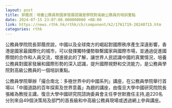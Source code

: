 ```yaml
---
layout: post
title: 郭蔭庶：培養公務員對國家發展認識是學院對高級公務員的培訓重點
date: 2024-07-15 23:07:08.000000000 +08:00
link: https://news.rthk.hk/rthk/ch/component/k2/1761719-20240715.htm
categories: rthk
---
```


公務員學院院長郭蔭庶說，中國以及全球南方的崛起對國際秩序產生深遠影響，香港是國家最國際化的城市，可以發揮獨特優勢聯繫國家與國際巿場，並通過促進國際間的合作和人員交流，增進彼此的了解，讓世界人民認識中國的真實情況，培養公務員對國家發展和國際形勢的深入認識，提升國際視野和交流能力，是公務員學院對高級公務員的一個培訓重點。

公務員學院舉辦「撮合南北：多極世界中的中國系列」講座，在公務員學院舉行首場以「中國道路的百年探索及世界意義」為題的講座，由復旦大學中國研究院院長張維為教授主講，復旦大學中國研究院諮詢委員會主任李世默擔任主持,逾220名分別來自49個決策局及部門的首長級和中高級公務員現場或透過網上參與講座。
